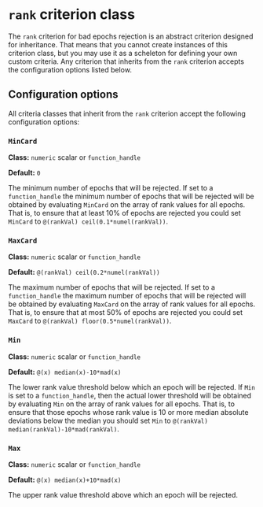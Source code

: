 `rank` criterion class
===

The `rank` criterion for bad epochs rejection is an abstract criterion
designed for inheritance. That means that you cannot create instances of
this criterion class, but you may use it as a scheleton for defining your
own custom criteria. Any criterion that inherits from the `rank` criterion
accepts the configuration options listed below.


## Configuration options

All criteria classes that inherit from the `rank` criterion accept the
following configuration options:


### `MinCard`

__Class:__ `numeric` scalar or `function_handle`

__Default:__ `0`

The minimum number of epochs that will be rejected. If set to a
`function_handle` the minimum number of epochs that will be rejected
will be obtained by evaluating `MinCard` on the array of rank values for
all epochs. That is, to ensure that at least 10% of epochs are
rejected you could set `MinCard` to `@(rankVal) ceil(0.1*numel(rankVal))`.


### `MaxCard`

__Class:__ `numeric` scalar or `function_handle`

__Default:__ `@(rankVal) ceil(0.2*numel(rankVal))`


The maximum number of epochs that will be rejected. If set to a
`function_handle` the maximum number of epochs that will be rejected
will be obtained by evaluating `MaxCard` on the array of rank values for
all epochs. That is, to ensure that at most 50% of epochs are
rejected you could set `MaxCard` to `@(rankVal) floor(0.5*numel(rankVal))`.


### `Min`

__Class:__ `numeric` scalar or `function_handle`

__Default:__ `@(x) median(x)-10*mad(x)`

The lower rank value threshold below which an epoch will be rejected. If
`Min` is set to a `function_handle`, then the actual lower threshold will
be obtained by evaluating `Min` on the array of rank values for all
epochs. That is, to ensure that those epochs whose rank value is 10
or more median absolute deviations below the median you should set `Min`
to `@(rankVal) median(rankVal)-10*mad(rankVal)`.


### `Max`

__Class:__ `numeric` scalar or `function_handle`

__Default:__ `@(x) median(x)+10*mad(x)`

The upper rank value threshold above which an epoch will be rejected.